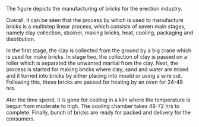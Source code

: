 The figure depicts the manufacturing of bricks for the erection industry.

Overall, it can be seen that the process by which is used to manufacture bricks is a  multistep linear process, which consists of seven main stages, namely clay collection, strainer, making bricks, heat, cooling, packaging and distribution.

In the first stage, the clay is collected from the ground by a big crane which is used for make bricks. In stage two, the collection of clay is passed on a roller which is separated the unwanted martial from the clay. Next, the process is started for making bricks where clay, sand and water are mixed and it turned into bricks by either placing into mould or using a wire cut. Following this, these bricks are passed for heating by an oven for 24-48 hrs. 

Ater the time spend, it is gone for cooling in a kiln where the temperature is begun from moderate to high. The cooling chamber takes 48-72 hrs to complete. Finally, bunch of bricks are ready for packed and delivery for the consumers.
